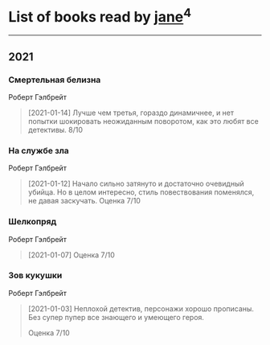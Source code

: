 # List of books read by [jane](https://plus.google.com/u/0/113479058458145129271/)<sup>4</sup>
---

## 2021

### Смертельная белизна
Роберт Гэлбрейт
> [2021-01-14] Лучше чем третья, гораздо динамичнее,  и нет попытки шокировать неожиданным поворотом, как это любят все детективы.
> 8/10


### На службе зла
Роберт Гэлбрейт
> [2021-01-12] Начало сильно затянуто и достаточно очевидный убийца. Но в целом интересно, стиль повествования  поменялся, не давая заскучать.
> Оценка 7/10


### Шелкопряд
Роберт Гэлбрейт
> [2021-01-07] Оценка 7/10


### Зов кукушки
Роберт Гэлбрейт
> [2021-01-03] Неплохой детектив,  персонажи хорошо прописаны.  Без супер пупер все знающего и умеющего героя.
> 
> Оценка 7/10



